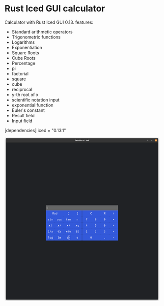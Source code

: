 # Rust Iced GUI calculator

Calculator with Rust Iced GUI 0.13. features:

* Standard arithmetic operators
* Trigonometric functions
* Logarithms
* Exponentiation
* Square Roots
* Cube Roots
* Percentage
* pi
* factorial
* square
* cube
* reciprocal
* y-th root of x
* scientific notation input
* exponential function
* Euler's constant
* Result field
* Input field

[dependencies]
iced = "0.13.1"

![calculator](https://github.com/Zalcherei/iced-examples/blob/main/iced-calculator/calculator.png)
